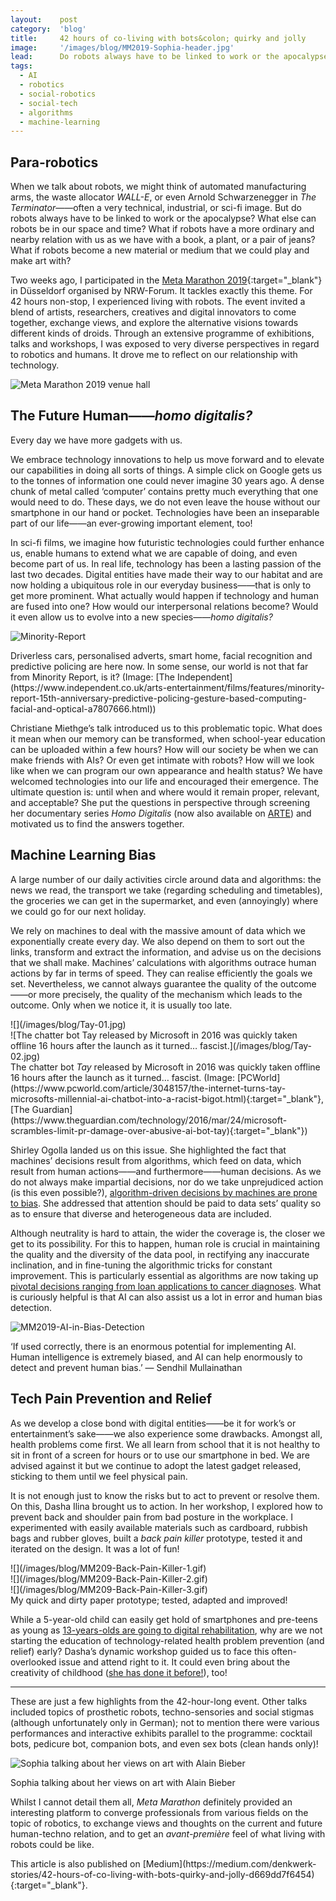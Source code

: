 ```yaml
---
layout:    post
category:  'blog'
title:     42 hours of co-living with bots&colon; quirky and jolly
image:     '/images/blog/MM2019-Sophia-header.jpg'
lead:      Do robots always have to be linked to work or the apocalypse? I tried living with them for 42 hours and found better alternatives.💫
tags:
  - AI
  - robotics
  - social-robotics
  - social-tech
  - algorithms
  - machine-learning
---
```


## Para-robotics
When we talk about robots, we might think of automated manufacturing arms, the waste allocator <i>WALL-E</i>, or even Arnold Schwarzenegger in <i>The Terminator</i>——often a very technical, industrial, or sci-fi image. But do robots always have to be linked to work or the apocalypse? What else can robots be in our space and time? What if robots have a more ordinary and nearby relation with us as we have with a book, a plant, or a pair of jeans? What if robots become a new material or medium that we could play and make art with?

Two weeks ago, I participated in the [Meta Marathon 2019](https://www.nrw-forum.de/en/events/meta-marathon-2019){:target="_blank"} in Düsseldorf organised by NRW-Forum. It tackles exactly this theme. For 42 hours non-stop, I experienced living with robots. The event invited a blend of artists, researchers, creatives and digital innovators to come together, exchange views, and explore the alternative visions towards different kinds of droids. Through an extensive programme of exhibitions, talks and workshops, I was exposed to very diverse perspectives in regard to robotics and humans. It drove me to reflect on our relationship with technology.

![Meta Marathon 2019 venue hall](/images/blog/MM2019-Hall.jpg)

## The Future Human——<i>homo digitalis?</i>

Every day we have more gadgets with us.

We embrace technology innovations to help us move forward and to elevate our capabilities in doing all sorts of things. A simple click on Google gets us to the tonnes of information one could never imagine 30 years ago. A dense chunk of metal called ‘computer’ contains pretty much everything that one would need to do. These days, we do not even leave the house without our smartphone in our hand or pocket. Technologies have been an inseparable part of our life——an ever-growing important element, too!

In sci-fi films, we imagine how futuristic technologies could further enhance us, enable humans to extend what we are capable of doing, and even become part of us. In real life, technology has been a lasting passion of the last two decades. Digital entities have made their way to our habitat and are now holding a ubiquitous role in our everyday business——that is only to get more prominent. What actually would happen if technology and human are fused into one? How would our interpersonal relations become? Would it even allow us to evolve into a new species——<i>homo digitalis?</i>

![Minority-Report](/images/blog/Minority-Report.jpg)
<div class="extras cap" markdown="1">
Driverless cars, personalised adverts, smart home, facial recognition and predictive policing are here now. In some sense, our world is not that far from Minority Report, is it? (Image: [The Independent](https://www.independent.co.uk/arts-entertainment/films/features/minority-report-15th-anniversary-predictive-policing-gesture-based-computing-facial-and-optical-a7807666.html))
</div>

Christiane Miethge’s talk introduced us to this problematic topic. What does it mean when our memory can be transformed, when school-year education can be uploaded within a few hours? How will our society be when we can make friends with AIs? Or even get intimate with robots? How will we look like when we can program our own appearance and health status? We have welcomed technologies into our life and encouraged their emergence. The ultimate question is: until when and where would it remain proper, relevant, and acceptable? She put the questions in perspective through screening her documentary series <i>Homo Digitalis</i> (now also available on [ARTE](https://www.arte.tv/en/videos/RC-015228/homo-digitalis/)) and motivated us to find the answers together.

## Machine Learning Bias

A large number of our daily activities circle around data and algorithms: the news we read, the transport we take (regarding scheduling and timetables), the groceries we can get in the supermarket, and even (annoyingly) where we could go for our next holiday.

We rely on machines to deal with the massive amount of data which we exponentially create every day. We also depend on them to sort out the links, transform and extract the information, and advise us on the decisions that we shall make. Machines’ calculations with algorithms outrace human actions by far in terms of speed. They can realise efficiently the goals we set. Nevertheless, we cannot always guarantee the quality of the outcome——or more precisely, the quality of the mechanism which leads to the outcome. Only when we notice it, it is usually too late.

<div class="o-grid" markdown="1">
<div class="o-grid__col o-grid__col--2-4-m" markdown="1">
![](/images/blog/Tay-01.jpg)
</div>
<div class="o-grid__col o-grid__col--2-4-m" markdown="1">
![The chatter bot Tay released by Microsoft in 2016 was quickly taken offline 16 hours after the launch as it turned… fascist.](/images/blog/Tay-02.jpg)
</div>
</div>
<div class="extras cap" markdown="1">
The chatter bot <i>Tay</i> released by Microsoft in 2016 was quickly taken offline 16 hours after the launch as it turned… fascist. (Image: [PCWorld](https://www.pcworld.com/article/3048157/the-internet-turns-tay-microsofts-millennial-ai-chatbot-into-a-racist-bigot.html){:target="_blank"}, [The Guardian](https://www.theguardian.com/technology/2016/mar/24/microsoft-scrambles-limit-pr-damage-over-abusive-ai-bot-tay){:target="_blank"})
</div>

Shirley Ogolla landed us on this issue. She highlighted the fact that machines’ decisions result from algorithms, which feed on data, which result from human actions——and furthermore——human decisions. As we do not always make impartial decisions, nor do we take unprejudiced action (is this even possible?), [algorithm-driven decisions by machines are prone to bias](https://www.technologyreview.com/s/608248/biased-algorithms-are-everywhere-and-no-one-seems-to-care/). She addressed that attention should be paid to data sets’ quality so as to ensure that diverse and heterogeneous data are included.

Although neutrality is hard to attain, the wider the coverage is, the closer we get to its possibility. For this to happen, human role is crucial in maintaining the quality and the diversity of the data pool, in rectifying any inaccurate inclination, and in fine-tuning the algorithmic tricks for constant improvement. This is particularly essential as algorithms are now taking up [pivotal decisions ranging from loan applications to cancer diagnoses](https://www.wired.co.uk/article/ai-bias-black-box-sandra-wachter). What is curiously helpful is that AI can also assist us a lot in error and human bias detection.

![MM2019-AI-in-Bias-Detection](/images/blog/MM2019-AI-in-Bias-Detection.jpg)
<div class="extras cap" markdown="1">
‘If used correctly, there is an enormous potential for implementing AI. Human intelligence is extremely biased, and AI can help enormously to detect and prevent human bias.’ — Sendhil Mullainathan
</div>

## Tech Pain Prevention and Relief

As we develop a close bond with digital entities——be it for work’s or entertainment’s sake——we also experience some drawbacks. Amongst all, health problems come first. We all learn from school that it is not healthy to sit in front of a screen for hours or to use our smartphone in bed. We are advised against it but we continue to adopt the latest gadget released, sticking to them until we feel physical pain.

It is not enough just to know the risks but to act to prevent or resolve them. On this, Dasha Ilina brought us to action. In her workshop, I explored how to prevent back and shoulder pain from bad posture in the workplace. I experimented with easily available materials such as cardboard, rubbish bags and rubber gloves, built a *back pain killer* prototype, tested it and iterated on the design. It was a lot of fun!

<div class="o-grid" markdown="1">
<div class="o-grid__col o-grid__col--1-3-m" markdown="1">
![](/images/blog/MM209-Back-Pain-Killer-1.gif)
</div>
<div class="o-grid__col o-grid__col--1-3-m" markdown="1">
![](/images/blog/MM209-Back-Pain-Killer-2.gif)
</div>
<div class="o-grid__col o-grid__col--1-3-m" markdown="1">
![](/images/blog/MM209-Back-Pain-Killer-3.gif)
</div>
</div>
<div class="extras cap" markdown="1">
My quick and dirty paper prototype; tested, adapted and improved!
</div>

While a 5-year-old child can easily get hold of smartphones and pre-teens as young as [13-years-olds are going to digital rehabilitation](https://www.independent.co.uk/news/health/teenage-technology-addiction-smartphone-rehab-seattle-clinic-children-aged-13-mobile-devices-a7684356.html), why are we not starting the education of technology-related health problem prevention (and relief) early? Dasha’s dynamic workshop guided us to face this often-overlooked issue and attend right to it. It could even bring about the creativity of childhood ([she has done it before!](http://centerfortechpain.com/)), too!

* * *

These are just a few highlights from the 42-hour-long event. Other talks included topics of prosthetic robots, techno-sensories and social stigmas (although unfortunately only in German); not to mention there were various performances and interactive exhibits parallel to the programme: cocktail bots, pedicure bot, companion bots, and even sex bots (clean hands only)!

![Sophia talking about her views on art with Alain Bieber](/images/blog/MM2019-Sophia.jpg)
<div class="extras cap" markdown="1">
Sophia talking about her views on art with Alain Bieber
</div>

Whilst I cannot detail them all, <i>Meta Marathon</i> definitely provided an interesting platform to converge professionals from various fields on the topic of robotics, to exchange views and thoughts on the current and future human-techno relation, and to get an <i>avant-première</i> feel of what living with robots could be like.

<div class="extras" markdown="1">
This article is also published on [Medium](https://medium.com/denkwerk-stories/42-hours-of-co-living-with-bots-quirky-and-jolly-d669dd7f6454){:target="_blank"}.
</div>